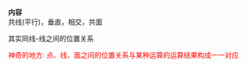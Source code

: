 **内容**  
共线(平行)，垂直，相交，共面  
  
其实同线-线之间的位置关系  
  
<font color=red>神奇的地方: 点、线、面之间的位置关系与某种运算的运算结果构成一一对应</font>  
